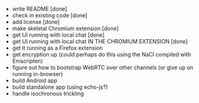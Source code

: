 - write README [done]
- check in existing code [done]
- add license [done]
- make skeletal Chromium extension [done]
- get UI running with local chat [done]
- get UI running with local chat IN THE CHROMIUM EXTENSION [done]
- get it running as a Firefox extension
- get encryption up (could perhaps do this using the NaCl compiled with Emscripten)
- figure out how to bootstrap WebRTC over other channels (or give up on running in-browser)
- build Android app
- build standalone app (using echo-js?)
- handle isochronous trickling

